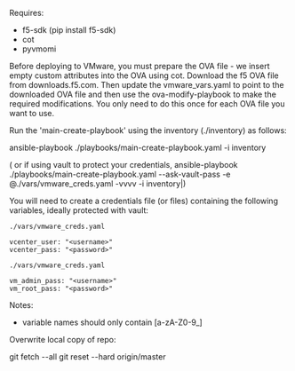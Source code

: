 Requires: 

 - f5-sdk (pip install f5-sdk)
 - cot 
 - pyvmomi

Before deploying to VMware, you must prepare the OVA file - we insert empty custom attributes into the OVA using cot.  Download the f5 OVA file from downloads.f5.com.  Then update the vmware_vars.yaml to point to the downloaded OVA file and then use the ova-modify-playbook to make the required modifications.  You only need to do this once for each OVA file you want to use.


Run the 'main-create-playbook' using the inventory (./inventory) as follows:

ansible-playbook ./playbooks/main-create-playbook.yaml -i inventory

( or if using vault to protect your credentials, ansible-playbook ./playbooks/main-create-playbook.yaml --ask-vault-pass -e @./vars/vmware_creds.yaml -vvvv -i inventory|)

You will need to create a credentials file (or files) containing the following variables, ideally protected with vault:

    ./vars/vmware_creds.yaml

    vcenter_user: "<username>"
    vcenter_pass: "<password>"

    ./vars/vmware_creds.yaml
    
    vm_admin_pass: "<username>"
    vm_root_pass: "<password>"

Notes:

- variable names should only contain [a-zA-Z0-9_] 

Overwrite local copy of repo:

git fetch --all
git reset --hard origin/master
